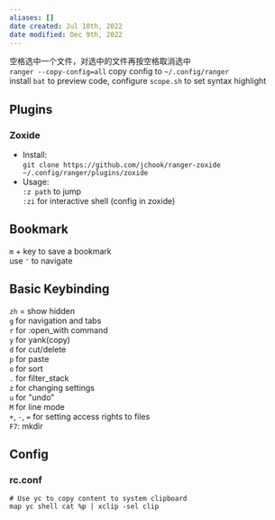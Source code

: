 ```yaml
---
aliases: []
date created: Jul 10th, 2022
date modified: Dec 9th, 2022
---
```

空格选中一个文件，对选中的文件再按空格取消选中  
`ranger --copy-config=all` copy config to `~/.config/ranger`  
install `bat` to preview code, configure `scope.sh` to set syntax highlight

## Plugins

### Zoxide
- Install:  
`git clone https://github.com/jchook/ranger-zoxide ~/.config/ranger/plugins/zoxide`
- Usage:  
`:z path` to jump  
`:zi` for interactive shell (config in zoxide)

## Bookmark
`m` + key to save a bookmark  
use `'` to navigate

## Basic Keybinding
`zh` = show hidden  
`g` for navigation and tabs  
`r` for :open_with command  
`y` for yank(copy)  
`d` for cut/delete  
`p` for paste  
`o` for sort  
`.` for filter_stack  
`z` for changing settings  
`u` for "undo"  
`M` for line mode  
`+`, `-`, `=` for setting access rights to files  
`F7`: mkdir

## Config

### rc.conf
```
# Use yc to copy content to system clipboard 
map yc shell cat %p | xclip -sel clip
```
